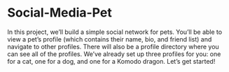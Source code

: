 # Social-Media-Pet
In this project, we’ll build a simple social network for pets. You’ll be able to view a pet’s profile (which contains their name, bio, and friend list) and navigate to other profiles. There will also be a profile directory where you can see all of the profiles.  We’ve already set up three profiles for you: one for a cat, one for a dog, and one for a Komodo dragon.  Let’s get started!
